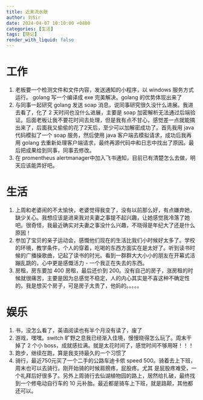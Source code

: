 ```yaml
---
title: 近来流水账
author: 刘Sir
date: 2024-04-07 10:10:00 +0800
categories: [生活]
tags: [随记]
render_with_liquid: false
---  
```

# 工作
1. 老板要一个检测文件和文件内容，发送通知的小程序，以 windows 服务方式运行。 golang 写一个编译成 exe 完美解决。golang 的优势体现出来了
2. 与同事一起研究 golang 发送 soap 消息，说同事研究很久没什么进展。我进去看了，化了 2 天时间也没什么进展，主要是 soap 加密解析无法通过后端验证。后面老板让我不要花时间去处理，但是我有点不甘心，感觉差一点就能搞出来了，后面我又偷偷的花了2天后，至少可以加解密成功了。首先我用 java 代码模拟了一个 soap 服务，然后使用 java 客户端去模拟请求，成功后我再用 golang 去重新处理客户端请求，最终再源代码中和日志中找出了原因。最后把成果给到同事，同事去修改。
3. 在 promentheus alertmanager中加入飞书通知，目前已有清楚怎么去做，明天应该能弄好吧。
# 生活
1. 上周和老婆闹的不太愉快，老婆觉得我变了，没有以前那么好，有点嫌弃她，缺少关心。我想应该是进来我对夫妻之事提不起兴趣，让她感觉我冷落了她吧。很奇怪，我最近确实对夫妻之事没什么兴趣，不晓得是年纪大了还是什么原因！
2. 参加了宝贝的亲子运动会，感慨他们现在的生活比我们小时候好太多了。学校的环境，教学条件，个人的穿着，吃喝的东西方面实在是太好了。听到读书时候的广播操歌曲，记起了读书的时光。看到一群群大大小小的朋友在开幕式活蹦乱跳的，心中更是感慨活力 - 一个我正在失去的东西。
3. 房租，房东要加 400 房租，最后还价到 200。没有自己的房子，涨房租的时候就很痛苦，主要是因为总感觉不稳定，人的内心其实是不喜这种不确定性的。我是想买个房子，可是房子太贵了，他妈的。。。。。
# 娱乐
1. 书，没怎么看了，英语阅读也有半个月没有读了，废了
2. 游戏，嘿嘿。switch 旷野之息我已经渐入佳境，慢慢晓得怎么玩了。周末干掉了 2 个小 boss，成就感拉满。就是太花时间了，感觉时间不够用呀！！！
3. 跑步，继续在跑，算是我支持最久的一个习惯了
4. 骑行，最近750元买了一个二手的公路车迪卡侬 speed 500。骑着去上下班，周末也可以去骑行。刚开始骑的时候肩膀疼，屁股疼。尤其 是屁股疼难受，一个礼拜后好很多了。另外上周骑行去仙湖植物园的路上，居然给扎破，最终找到一个修电动自行车的 10 元补胎。最近都是骑车上下班，就是路颠，其他都还可以。


